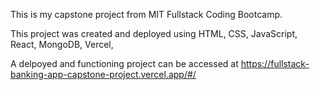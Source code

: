 This is my capstone project from MIT Fullstack Coding Bootcamp.

This project was created and deployed using HTML, CSS, JavaScript, React, MongoDB, Vercel, 

A delpoyed and functioning project can be accessed at https://fullstack-banking-app-capstone-project.vercel.app/#/
